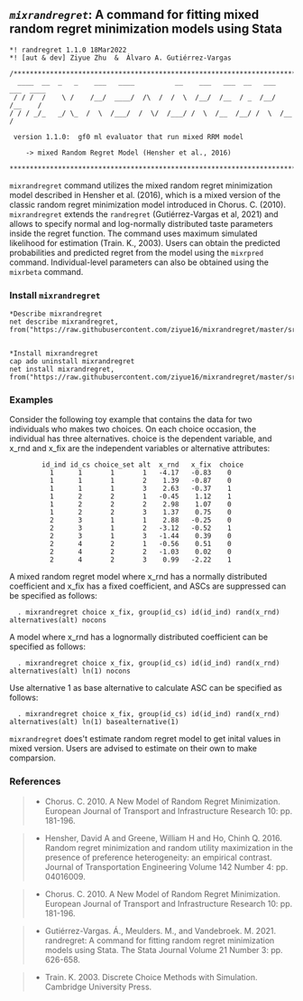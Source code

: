 ## *```mixrandregret```*: A command for fitting mixed random regret minimization models using Stata 

```
*! randregret 1.1.0 18Mar2022
*! [aut & dev] Ziyue Zhu  &  Álvaro A. Gutiérrez-Vargas

/*********************************************************************************
  ____  __  _   _    ___   ____          __    ___   ___  __   ___   ___  ____  
 / / /  /    \ /    /__/  ____/  /\  /  /  \  /__/  /__  / _  /__/  /__    /  
/ / / _/_   _/ \_  /  \  /___/  /  \/  /___/ /  \  /__  /__/ /  \  /__    /   
 
 version 1.1.0:  gf0 ml evaluator that run mixed RRM model
		
	-> mixed Random Regret Model (Hensher et al., 2016)
	
*********************************************************************************/
```

```mixrandregret``` command utilizes the mixed random regret minimization model described in Hensher et al. (2016), which is a mixed version of the classic random regret minimization model introduced in Chorus. C. (2010). ```mixrandregret``` extends the ```randregret```  (Gutiérrez-Vargas et al, 2021) and allows to specify normal and log-normally distributed taste parameters inside the regret function. The command uses maximum simulated likelihood for estimation (Train. K., 2003). Users can obtain the predicted probabilities and predicted regret from the model using the ```mixrpred``` command. Individual-level parameters can also be obtained using the ```mixrbeta``` command.


### Install ```mixrandregret``` 

``` 
*Describe mixrandregret
net describe mixrandregret, from("https://raw.githubusercontent.com/ziyue16/mixrandregret/master/src/")


*Install mixrandregret
cap ado uninstall mixrandregret
net install mixrandregret, from("https://raw.githubusercontent.com/ziyue16/mixrandregret/master/src/")
```


### Examples 

Consider the following toy example that contains the data for two individuals who makes two choices. On each choice occasion, the individual has three alternatives. choice is the dependent variable, and x_rnd and x_fix are the independent variables or alternative attributes:

```
        id_ind id_cs choice_set alt  x_rnd   x_fix  choice
          1      1       1       1   -4.17   -0.83    0
          1      1       1       2    1.39   -0.87    0
          1      1       1       3    2.63   -0.37    1
          1      2       2       1   -0.45    1.12    1
          1      2       2       2    2.98    1.07    0
          1      2       2       3    1.37    0.75    0
          2      3       1       1    2.88   -0.25    0
          2      3       1       2   -3.12   -0.52    1
          2      3       1       3   -1.44    0.39    0
          2      4       2       1   -0.56    0.51    0
          2      4       2       2   -1.03    0.02    0
          2      4       2       3    0.99   -2.22    1
 ```     

A mixed random regret model where x_rnd has a normally distributed coefficient and x_fix has a fixed coefficient, and ASCs are suppressed can be specified as follows:
```
  . mixrandregret choice x_fix, group(id_cs) id(id_ind) rand(x_rnd) alternatives(alt) nocons
```
A model where x_rnd has a lognormally distributed coefficient can be specified as follows:
```
  . mixrandregret choice x_fix, group(id_cs) id(id_ind) rand(x_rnd) alternatives(alt) ln(1) nocons
```
Use alternative 1 as base alternative to calculate ASC can be specified as follows:
```
  . mixrandregret choice x_fix, group(id_cs) id(id_ind) rand(x_rnd) alternatives(alt) ln(1) basealternative(1)
```

```mixrandregret``` does't estimate random regret model to get inital values in mixed version. Users are advised to estimate on their own to make comparsion.


### References 

> * Chorus. C. 2010.  A New Model of Random Regret Minimization.  European Journal of Transport and Infrastructure Research 10: pp. 181-196.

> * Hensher, David A and Greene, William H and Ho, Chinh Q. 2016.  Random regret minimization and random utility maximization in the presence of preference heterogeneity: an empirical contrast.  Journal of Transportation Engineering Volume 142 Number 4: pp. 04016009.

> * Chorus. C. 2010.  A New Model of Random Regret Minimization.  European Journal of Transport and Infrastructure Research 10: pp. 181-196.

> * Gutiérrez-Vargas. Á., Meulders. M., and Vandebroek. M. 2021.  randregret: A command for fitting random regret minimization models using Stata.
        The Stata Journal Volume 21 Number 3: pp. 626-658.

> * Train. K. 2003.  Discrete Choice Methods with Simulation.  Cambridge University Press.


